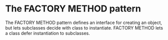 # The FACTORY METHOD pattern

The FACTORY METHOD pattern defines an interface for creating an object, but
lets subclasses decide with class to instantiate. FACTORY METHOD lets a class
defer instantiation to subclasses.
